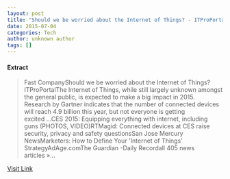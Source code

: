 ```yaml
---
layout: post
title: "Should we be worried about the Internet of Things? - ITProPortal"
date: 2015-07-04
categories: Tech
author: unknown author
tags: []
---
```





#### Extract
>Fast CompanyShould we be worried about the Internet of Things?ITProPortalThe Internet of Things, while still largely unknown amongst the general public, is expected to make a big impact in 2015. Research by Gartner indicates that the number of connected devices will reach 4.9 billion this year, but not everyone is getting excited&nbsp;...CES 2015: Equipping everything with internet, including guns (PHOTOS, VIDEO)RTMagid: Connected devices at CES raise security, privacy and safety questionsSan Jose Mercury NewsMarketers: How to Define Your &#39;Internet of Things&#39; StrategyAdAge.comThe Guardian&nbsp;-Daily Recordall 405 news articles&nbsp;&raquo;...



[Visit Link](http://news.google.com/news/url?sa=t&fd=R&ct2=uk&usg=AFQjCNEy88PbKknJ5ej13nwk6PfvQB0SnA&clid=c3a7d30bb8a4878e06b80cf16b898331&cid=52778704494389&ei=JSywVMHhHrKKwgGKwIDYCQ&url=http://www.itproportal.com/2015/01/09/worried-internet-things/)


